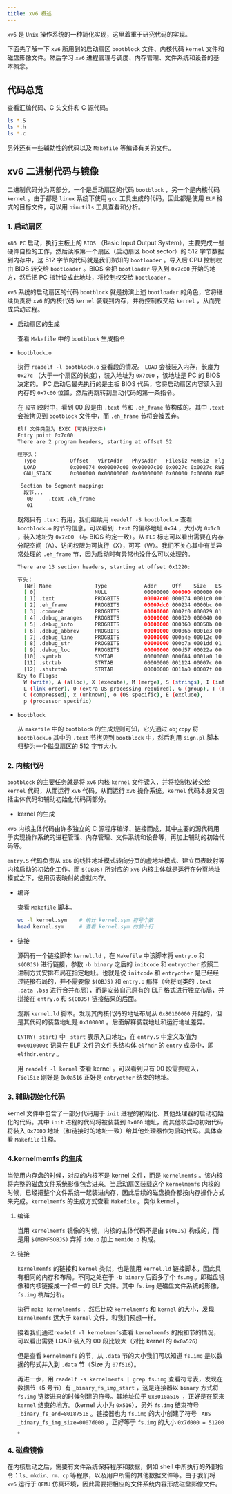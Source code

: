 ```yaml
---
title: xv6 概述
---
```


`xv6` 是 `Unix` 操作系统的一种简化实现，这里着重于研究代码的实现。

下面先了解一下 `xv6` 所用到的启动扇区 `bootblock` 文件、内核代码 `kernel` 文件和磁盘影像文件。然后学习 `xv6` 进程管理与调度、内存管理、文件系统和设备的基本概念。

## 代码总览

查看汇编代码、C 头文件和 C 源代码。

```bash
ls *.S
ls *.h
ls *.c
```

另外还有一些辅助性的代码以及 `Makefile` 等编译有关的文件。

## xv6 二进制代码与镜像

二进制代码分为两部分，一个是启动扇区的代码 `bootblock` ，另一个是内核代码 `kernel` 。由于都是 `linux` 系统下使用 `gcc` 工具生成的代码，因此都是使用 `ELF` 格式的目标文件，可以用 `binutils` 工具查看和分析。

### 1. 启动扇区

 `x86 PC` 启动，执行主板上的 `BIOS` （Basic Input Output System），主要完成一些硬件自检的工作，然后读取第一个扇区（启动扇区 boot sector）的 512 字节数据到内存中，这 512 字节的代码就是我们熟知的 `bootloader` 。导入后 CPU 控制权由 BIOS 转交给 `bootloader` 。BIOS 会把 `bootloader` 导入到 `0x7c00` 开始的地方，然后把 PC 指针设成此地址，将控制权交给 `bootloader` 。

`xv6` 系统的启动扇区的代码 `bootblock`  就是扮演上述 `bootloader` 的角色，它将继续负责将 `xv6` 的内核代码 `kernel` 装载到内存，并将控制权交给 `kernel` ，从而完成启动过程。

- 启动扇区的生成

  查看 `Makefile` 中的 `bootblock` 生成指令

- `bootblock.o`

  执行 `readelf -l bootblock.o` 查看段的情况。 `LOAD` 会被装入内存，长度为 `0x27c` （大于一个扇区的长度），装入地址为 `0x7c00` ，该地址是 PC 的 BIOS 决定的。 PC 启动后最先执行的是主板 BIOS 代码，它将启动扇区内容读入到内存的 `0x7c00` 位置，然后再跳转到启动代码的第一条指令。

  在 `段节` 映射中，看到 00 段是由 `.text` 节和 `.eh_frame` 节构成的。其中 `.text` 会被拷贝到 `bootblock` 文件中，而 `.eh_frame` 节将会被丢弃。

  ```bash
  Elf 文件类型为 EXEC (可执行文件)
  Entry point 0x7c00
  There are 2 program headers, starting at offset 52
  
  程序头：
    Type           Offset   VirtAddr   PhysAddr   FileSiz MemSiz  Flg Align
    LOAD           0x000074 0x00007c00 0x00007c00 0x0027c 0x0027c RWE 0x4
    GNU_STACK      0x000000 0x00000000 0x00000000 0x00000 0x00000 RWE 0x10
  
   Section to Segment mapping:
    段节...
     00     .text .eh_frame 
     01 
  ```

  既然只有 `.text` 有用，我们继续用 `readelf -S bootblock.o` 查看 `bootblock.o` 的节的信息。可以看到 `.text` 的偏移地址 `0x74` ，大小为 `0x1c0` ，装入地址为 `0x7c00` （与 BIOS 约定一致）。从 `FLG` 标志可以看出需要在内存分配空间（A）、访问权限为可执行（X），可写（W）。我们不关心其中有关异常处理的 `.eh_frame` 节，因为启动时有异常也没什么可以处理的。

  ```bash
  There are 13 section headers, starting at offset 0x1220:
  
  节头：
    [Nr] Name              Type            Addr     Off    Size   ES Flg Lk Inf Al
    [ 0]                   NULL            00000000 000000 000000 00      0   0  0
    [ 1] .text             PROGBITS        00007c00 000074 0001c0 00 WAX  0   0  4
    [ 2] .eh_frame         PROGBITS        00007dc0 000234 0000bc 00   A  0   0  4
    [ 3] .comment          PROGBITS        00000000 0002f0 000029 01  MS  0   0  1
    [ 4] .debug_aranges    PROGBITS        00000000 000320 000040 00      0   0  8
    [ 5] .debug_info       PROGBITS        00000000 000360 00050b 00      0   0  1
    [ 6] .debug_abbrev     PROGBITS        00000000 00086b 0001e3 00      0   0  1
    [ 7] .debug_line       PROGBITS        00000000 000a4e 00012c 00      0   0  1
    [ 8] .debug_str        PROGBITS        00000000 000b7a 0001dd 01  MS  0   0  1
    [ 9] .debug_loc        PROGBITS        00000000 000d57 00022a 00      0   0  1
    [10] .symtab           SYMTAB          00000000 000f84 0001a0 10     11  18  4
    [11] .strtab           STRTAB          00000000 001124 00007c 00      0   0  1
    [12] .shstrtab         STRTAB          00000000 0011a0 00007f 00      0   0  1
  Key to Flags:
    W (write), A (alloc), X (execute), M (merge), S (strings), I (info),
    L (link order), O (extra OS processing required), G (group), T (TLS),
    C (compressed), x (unknown), o (OS specific), E (exclude),
    p (processor specific)
  
  ```

- `bootblock`

  从 `makefile` 中的 `bootblock` 的生成规则可知，它先通过 `objcopy` 将 `bootblock.o` 其中的 `.text` 节拷贝到 `bootblock` 中，然后利用 `sign.pl` 脚本归整为一个磁盘扇区的 512 字节大小。

### 2. 内核代码

`bootblock` 的主要任务就是将 `xv6` 内核 `kernel` 文件读入，并将控制权转交给 `kernel` 代码，从而运行 `xv6` 代码，从而运行 `xv6` 操作系统。`kernel` 代码本身又包括主体代码和辅助初始化代码两部分。

-  kernel 的生成

  `xv6` 内核主体代码由许多独立的 C 源程序编译、链接而成，其中主要的源代码用于实现操作系统的进程管理、内存管理、文件系统和设备等，再加上辅助的初始代码等。

  `entry.S` 代码负责从 `x86` 的线性地址模式转向分页的虚地址模式、建立页表映射等内核启动的初始化工作。而 `$(OBJS)` 所对应的 `xv6` 内核主体就是运行在分页地址模式之下，使用页表映射的虚拟内存。

- 编译

  查看 `Makefile` 脚本。

  ```bash
  wc -l kernel.sym    # 统计 kernel.sym 符号个数
  head kernel.sym     # 查看 kernel.sym 的前十行
  ```

- 链接

  源码有一个链接脚本 `kernel.ld` ，在 `Makefile` 中该脚本将 `entry.o` 和 `$(OBJS)` 进行链接，参数 `-b binary` 之后的 `initcode` 和 `entryother` 按照二进制方式安排布局在指定地址。也就是说 `initcode` 和 `entryother` 是已经经过链接布局的，并不需要像 `$(OBJS)` 和 `entry.o` 那样（会将同类的 `.text .data .bss` 进行合并布局），而是安装自己原有的 ELF 格式进行独立布局，并拼接在 `entry.o` 和 `$(OBJS)` 链接结果的后面。
  
  观察 `kernel.ld` 脚本。发现其内核代码的地址布局从 `0x80100000` 开始的，但是其代码的装载地址是 `0x100000` 。后面解释装载地址和运行地址差异。
  
  `ENTRY(_start)` 中 `_start` 表示入口地址，在 `entry.S` 中定义取值为 `0x0010000c` 记录在 ELF 文件的文件头结构体 `elfhdr` 的 `entry` 成员中，即 `elfhdr.entry` 。
  
  用 `readelf -l kernel` 查看 kernel 。可以看到只有 00 段需要载入， `FielSiz` 刚好是 `0x0a516` 正好是 `entryother` 结束的地址。

### 3. 辅助初始化代码

kernel 文件中包含了一部分代码用于 `init` 进程的初始化、其他处理器的启动初始化的代码。其中 `init`  进程的代码将被装载到 `0x000` 地址，而其他核启动初始代码将装入 `0x7000` 地址（和链接时的地址一致）给其他处理器作为启动代码。具体查看 `Makefile` 注释。

### 4.kernelmemfs 的生成

当使用内存盘的时候，对应的内核不是 kernel 文件，而是 `kernelmemfs` 。该内核将完整的磁盘文件系统影像包含进来。当启动扇区装载这个 `kernelmemfs` 内核的时候，已经把整个文件系统一起装进内存，因此后续的磁盘操作都按内存操作方式来完成。`kernelmemfs` 的生成方式查看 `Makefile` 。类似 kernel 。

1. 编译

   当用 `kernelmemfs` 镜像的时候，内核的主体代码不是由 `$(OBJS)` 构成的，而是用 `$(MEMFSOBJS)` 弃掉 `ide.o` 加上 `memide.o` 构成。

2. 链接

   `kernelmemfs` 的链接和 `kernel` 类似，也是使用 `kernel.ld` 链接脚本，因此具有相同的内存和布局。不同之处在于 `-b binary` 后面多了个 `fs.mg` 。即磁盘镜像和内核链接成一个单一的 ELF 文件。其中 `fs.img` 是磁盘文件系统的影像，`fs.img` 稍后分析。

   执行 `make kernelmemfs` ，然后比较 `kernelmemfs` 和 `kernel` 的大小，发现 `kernelmemfs` 远大于 `kernel` 文件，和我们预想一样。

   接着我们通过`readelf -l kernelmemfs`查看 `kernelmemfs` 的段和节的情况，可以看出需要 LOAD 装入的 00 段比较大（对比 kernel 的 `0x0a526`）

   但是查看 `kernelmemfs` 的节，从 `.data` 节的大小我们可以知道 `fs.img` 是以数据的形式并入到 `.data` 节（Size 为 `07f516`）。

   再进一步，用 `readelf -s kernelmemfs | grep fs.img` 查看符号表，发现在数据节（5 号节）有 `_binary_fs_img_start` ，这是连接器以 `binary` 方式将 `fs.img` 链接进来的时候创建的符号。其地址位于 `0x8010a516 `，正好是在原来 `kernel` 结束的地方。（kernel 大小为 `0x516`），另外 `fs.img` 结束符号 `_binary_fs_end=80187516` 。链接器也为 `fs.img` 的大小创建了符号 ` ABS _binary_fs_img_size=0007d000` ，正好等于 `fs.img` 的大小 `0x7d000 = 51200` 。

### 4. 磁盘镜像

在内核启动之后，需要有文件系统保持程序和数据，例如 shell 中所执行的外部指令：`ls、mkdir、rm、cp` 等程序，以及用户所需的其他数据文件等。由于我们将 `xv6` 运行于 `QEMU` 仿真环境，因此需要把相应的文件系统内容形成磁盘影像文件。

 